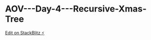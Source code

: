 # AOV---Day-4---Recursive-Xmas-Tree

[Edit on StackBlitz ⚡️](https://stackblitz.com/edit/recursive-christmas-tree-151hbh)